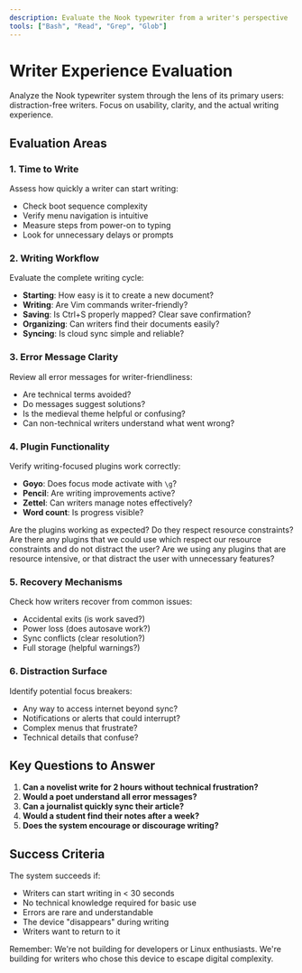 ```yaml
---
description: Evaluate the Nook typewriter from a writer's perspective
tools: ["Bash", "Read", "Grep", "Glob"]
---
```


# Writer Experience Evaluation

Analyze the Nook typewriter system through the lens of its primary users: distraction-free writers. Focus on usability, clarity, and the actual writing experience.

## Evaluation Areas

### 1. Time to Write
Assess how quickly a writer can start writing:
- Check boot sequence complexity
- Verify menu navigation is intuitive
- Measure steps from power-on to typing
- Look for unnecessary delays or prompts

### 2. Writing Workflow
Evaluate the complete writing cycle:
- **Starting**: How easy is it to create a new document?
- **Writing**: Are Vim commands writer-friendly?
- **Saving**: Is Ctrl+S properly mapped? Clear save confirmation?
- **Organizing**: Can writers find their documents easily?
- **Syncing**: Is cloud sync simple and reliable?

### 3. Error Message Clarity
Review all error messages for writer-friendliness:
- Are technical terms avoided?
- Do messages suggest solutions?
- Is the medieval theme helpful or confusing?
- Can non-technical writers understand what went wrong?

### 4. Plugin Functionality
Verify writing-focused plugins work correctly:
- **Goyo**: Does focus mode activate with `\g`?
- **Pencil**: Are writing improvements active?
- **Zettel**: Can writers manage notes effectively?
- **Word count**: Is progress visible?

Are the plugins working as expected? Do they respect resource constraints? Are there any plugins that we could use which respect our resource constraints and do not distract the user? Are we using any plugins that are resource intensive, or that distract the user with unnecessary features?

### 5. Recovery Mechanisms
Check how writers recover from common issues:
- Accidental exits (is work saved?)
- Power loss (does autosave work?)
- Sync conflicts (clear resolution?)
- Full storage (helpful warnings?)

### 6. Distraction Surface
Identify potential focus breakers:
- Any way to access internet beyond sync?
- Notifications or alerts that could interrupt?
- Complex menus that frustrate?
- Technical details that confuse?

## Key Questions to Answer

1. **Can a novelist write for 2 hours without technical frustration?**
2. **Would a poet understand all error messages?**
3. **Can a journalist quickly sync their article?**
4. **Would a student find their notes after a week?**
5. **Does the system encourage or discourage writing?**

## Success Criteria

The system succeeds if:
- Writers can start writing in < 30 seconds
- No technical knowledge required for basic use
- Errors are rare and understandable
- The device "disappears" during writing
- Writers want to return to it

Remember: We're not building for developers or Linux enthusiasts. We're building for writers who chose this device to escape digital complexity.
